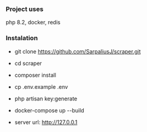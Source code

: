 ### Project uses
php 8.2, docker, redis

### Instalation

* git clone https://github.com/SarpaliusJ/scraper.git
* cd scraper
* composer install
* cp .env.example .env
* php artisan key:generate
* docker-compose up --build

* server url: http://127.0.0.1

